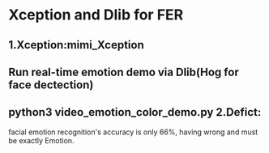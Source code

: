 Xception and Dlib for FER 
=
1.Xception:mimi_Xception
---
Run real-time emotion demo via Dlib(Hog for face dectection)
---
python3 video_emotion_color_demo.py 
2.Defict:
---
facial emotion recognition's accuracy is only 66%, having wrong and must be exactly Emotion.  
